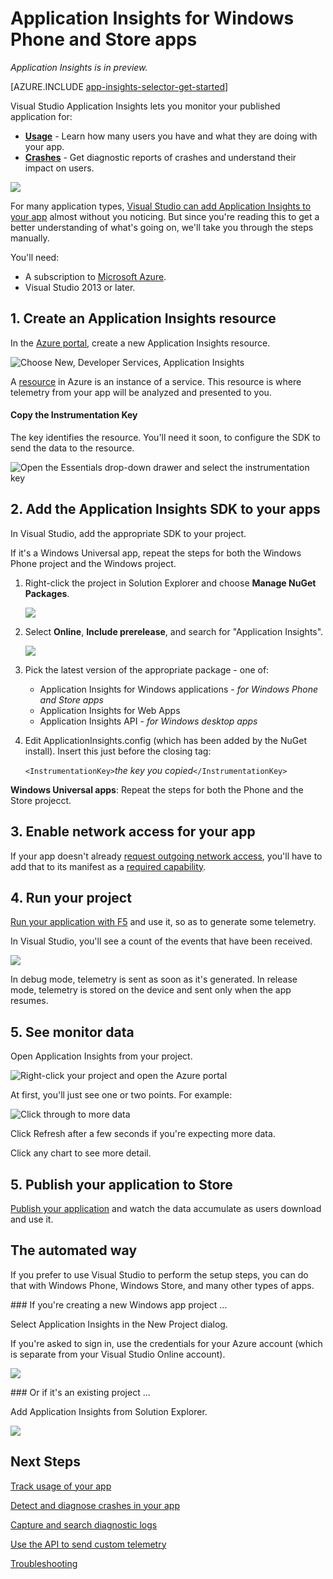 <properties 
	pageTitle="Application Insights for Windows Phone and Store apps" 
	description="Analyze usage and performance of your Windows device app with Application Insights." 
	services="application-insights" 
    documentationCenter="windows"
	authors="alancameronwills" 
	manager="ronmart"/>

<tags 
	ms.service="application-insights" 
	ms.workload="tbd" 
	ms.tgt_pltfrm="ibiza" 
	ms.devlang="na" 
	ms.topic="article" 
	ms.date="05/12/2015" 
	ms.author="awills"/>

# Application Insights for Windows Phone and Store apps

*Application Insights is in preview.*

[AZURE.INCLUDE [app-insights-selector-get-started](../includes/app-insights-selector-get-started.md)]

Visual Studio Application Insights lets you monitor your published application for:

* [**Usage**][windowsUsage] - Learn how many users you have and what they are doing with your app.
* [**Crashes**][windowsCrash] - Get diagnostic reports of crashes and understand their impact on users.

![](./media/appinsights/appinsights-d018-oview.png)

For many application types, [Visual Studio can add Application Insights to your app](#ide) almost without you noticing. But since you're reading this to get a better understanding of what's going on, we'll take you through the steps manually.

You'll need:

* A subscription to [Microsoft Azure][azure].
* Visual Studio 2013 or later.

## 1. Create an Application Insights resource 

In the [Azure portal][portal], create a new Application Insights resource.

![Choose New, Developer Services, Application Insights](./media/app-insights-windows-get-started/01-new.png)

A [resource][roles] in Azure is an instance of a service. This resource is where telemetry from your app will be analyzed and presented to you.

#### Copy the Instrumentation Key

The key identifies the resource. You'll need it soon, to configure the SDK to send the data to the resource.

![Open the Essentials drop-down drawer and select the instrumentation key](./media/app-insights-windows-get-started/02-props.png)


## 2. Add the Application Insights SDK to your apps

In Visual Studio, add the appropriate SDK to your project.

If it's a Windows Universal app, repeat the steps for both the Windows Phone project and the Windows project.

1. Right-click the project in Solution Explorer and choose **Manage NuGet Packages**.

    ![](./media/app-insights-windows-get-started/03-nuget.png)

2. Select **Online**, **Include prerelease**, and search for "Application Insights".

    ![](./media/app-insights-windows-get-started/04-ai-nuget.png)

3. Pick the latest version of the appropriate package - one of:
   * Application Insights for Windows applications - *for Windows Phone and Store apps*
   * Application Insights for Web Apps
   * Application Insights API - *for Windows desktop apps* 
4. Edit ApplicationInsights.config (which has been added by the NuGet install). Insert this just before the closing tag:

    `<InstrumentationKey>`*the key you copied*`</InstrumentationKey>`

**Windows Universal apps**: Repeat the steps for both the Phone and the Store projecct.

## <a name="network"></a>3. Enable network access for your app

If your app doesn't already [request outgoing network access](https://msdn.microsoft.com/library/windows/apps/hh452752.aspx), you'll have to add that to its manifest as a [required capability](https://msdn.microsoft.com/library/windows/apps/br211477.aspx).

## <a name="run"></a>4. Run your project

[Run your application with F5](http://msdn.microsoft.com/library/windows/apps/bg161304.aspx) and use it, so as to generate some telemetry. 

In Visual Studio, you'll see a count of the events that have been received.

![](./media/appinsights/appinsights-09eventcount.png)

In debug mode, telemetry is sent as soon as it's generated. In release mode, telemetry is stored on the device and sent only when the app resumes.

## <a name="monitor"></a>5. See monitor data

Open Application Insights from your project.

![Right-click your project and open the Azure portal](./media/appinsights/appinsights-04-openPortal.png)


At first, you'll just see one or two points. For example:

![Click through to more data](./media/appinsights/appinsights-26-devices-01.png)

Click Refresh after a few seconds if you're expecting more data.

Click any chart to see more detail. 


## <a name="deploy"></a>5. Publish your application to Store

[Publish your application](http://dev.windows.com/publish) and watch the data accumulate as users download and use it.

## <a name="ide"></a>The automated way

If you prefer to use Visual Studio to perform the setup steps, you can do that with Windows Phone, Windows Store, and many other types of apps.

###<a name="new"></a> If you're creating a new Windows app project ...

Select Application Insights in the New Project dialog. 

If you're asked to sign in, use the credentials for your Azure account (which is separate from your Visual Studio Online account).

![](./media/appinsights/appinsights-d21-new.png)


###<a name="existing"></a> Or if it's an existing project ...

Add Application Insights from Solution Explorer.


![](./media/appinsights/appinsights-d22-add.png)


## <a name="usage"></a>Next Steps

[Track usage of your app][windowsUsage]

[Detect and diagnose crashes in your app][windowsCrash]

[Capture and search diagnostic logs][diagnostic]

[Use the API to send custom telemetry][api]

[Troubleshooting][qna]



<!--Link references-->

[api]: app-insights-api-custom-events-metrics.md
[azure]: insights-perf-analytics.md
[diagnostic]: app-insights-diagnostic-search.md
[portal]: http://portal.azure.com/
[qna]: app-insights-troubleshoot-faq.md
[roles]: app-insights-resources-roles-access-control.md
[windowsCrash]: app-insights-windows-crashes.md
[windowsUsage]: app-insights-windows-usage.md

